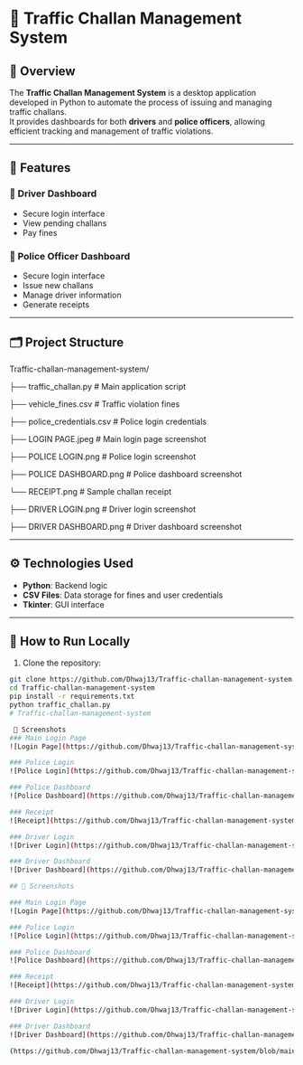 # 🚦 Traffic Challan Management System

## 📌 Overview
The **Traffic Challan Management System** is a desktop application developed in Python to automate the process of issuing and managing traffic challans.  
It provides dashboards for both **drivers** and **police officers**, allowing efficient tracking and management of traffic violations.

---

## 🔧 Features

### 🚗 Driver Dashboard
- Secure login interface
- View pending challans
- Pay fines

### 👮 Police Officer Dashboard
- Secure login interface
- Issue new challans
- Manage driver information
- Generate receipts

---

## 🗂 Project Structure
Traffic-challan-management-system/

├── traffic_challan.py # Main application script

├── vehicle_fines.csv # Traffic violation fines

├── police_credentials.csv # Police login credentials

├── LOGIN PAGE.jpeg # Main login page screenshot

├── POLICE LOGIN.png # Police login screenshot

├── POLICE DASHBOARD.png # Police dashboard screenshot

└── RECEIPT.png # Sample challan receipt

├── DRIVER LOGIN.png # Driver login screenshot

├── DRIVER DASHBOARD.png # Driver dashboard screenshot

---

## ⚙️ Technologies Used
- **Python**: Backend logic
- **CSV Files**: Data storage for fines and user credentials
- **Tkinter**: GUI interface

---

## 🚀 How to Run Locally

1. Clone the repository:
```bash
git clone https://github.com/Dhwaj13/Traffic-challan-management-system.git
cd Traffic-challan-management-system
pip install -r requirements.txt
python traffic_challan.py
# Traffic-challan-management-system

 📸 Screenshots
### Main Login Page
![Login Page](https://github.com/Dhwaj13/Traffic-challan-management-system#:~:text=23%20minutes%20ago-,LOGIN%20PAGE.jpeg,-Add%20files%20via)

### Police Login
![Police Login](https://github.com/Dhwaj13/Traffic-challan-management-system#:~:text=23%20minutes%20ago-,POLICE%20LOGIN.png,-Add%20files%20via)

### Police Dashboard
![Police Dashboard](https://github.com/Dhwaj13/Traffic-challan-management-system#:~:text=23%20minutes%20ago-,POLICE%20DASHBOARD.png,-Add%20files%20via)

### Receipt
![Receipt](https://github.com/Dhwaj13/Traffic-challan-management-system#:~:text=6%20minutes%20ago-,RECEIPT.png,-Add%20files%20via)

### Driver Login
![Driver Login](https://github.com/Dhwaj13/Traffic-challan-management-system#:~:text=23%20minutes%20ago-,DRIVER%20LOGIN.png,-Add%20files%20via)

### Driver Dashboard
![Driver Dashboard](https://github.com/Dhwaj13/Traffic-challan-management-system#:~:text=8%20Commits-,DRIVER%20DASHBOARD.png,-Add%20files%20via)

## 📸 Screenshots  

### Main Login Page  
![Login Page](https://github.com/Dhwaj13/Traffic-challan-management-system/blob/main/LOGIN%20PAGE.jpeg?raw=true)  

### Police Login  
![Police Login](https://github.com/Dhwaj13/Traffic-challan-management-system/blob/main/POLICE%20LOGIN.png?raw=true)  

### Police Dashboard  
![Police Dashboard](https://github.com/Dhwaj13/Traffic-challan-management-system/blob/main/POLICE%20DASHBOARD.png?raw=true)  

### Receipt  
![Receipt](https://github.com/Dhwaj13/Traffic-challan-management-system/blob/main/RECEIPT.png?raw=true)  

### Driver Login  
![Driver Login](https://github.com/Dhwaj13/Traffic-challan-management-system/blob/main/DRIVER%20LOGIN.png?raw=true)  

### Driver Dashboard  
![Driver Dashboard](https://github.com/Dhwaj13/Traffic-challan-management-system/blob/main/DRIVER%20DASHBOARD.jpg?raw=true)

(https://github.com/Dhwaj13/Traffic-challan-management-system/blob/main/DRIVER%20DASHBOARD.png?raw=true)
